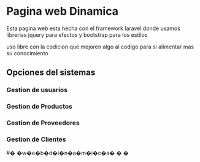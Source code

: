 <h1>Pagina web Dinamica</h1>
<center>

</center>
<p>Esta pagina web esta hecha con el framework laravel donde usamos librerias jquery para efectos y bootstrap para los estilos</p>
<p>uso libre con la codicion que mejoren algo al codigo para si alimentar mas su conocimiento</p>

<h2>Opciones del sistemas</h2>
<h3>Gestion de usuarios</h3>
<h3>Gestion de Productos</h3>
<h3>Gestion de Proveedores</h3>
<h3>Gestion de Clientes</h3>


    
#� �w�e�b�d�i�n�a�m�i�c�a�
�
�
